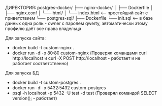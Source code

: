 ДИРЕКТОРИЯ:
postgres-docker/ 
├── nginx-docker/ │
	├── Dockerfile │ 
	├── nginx.conf │ 
	└── html/ │ 
		└── index.html   <— простейший сайт с приветствием
└── postgres-sql/ 
	├── Dockerfile
   	└── init.sql     <— в базе данных одна роль - owner с паролем qwerty, автоматически этому профилю даёт все права владельца

Для запуска сайта:
* docker build -t custom-nginx .
* docker run -d -p 80:80 custom-nginx
(Проверял командами curl http://localhost и curl -X POST http://localhost - работает и не работает соответственно)

Для запуска БД
* docker build -t custom-postgres .
* docker run -d -p 5432:5432 custom-postgres
* psql -h localhost -p 5432 -U test -d test
(Проверял командой SELECT version(); - работает)

